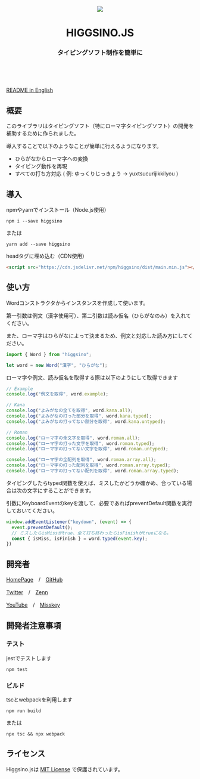 <p align="center"><img src="https://user-images.githubusercontent.com/121548464/237051613-2c859c35-3695-4666-97b2-22acc667472f.svg" /></p>

<h1 align="center" >
HIGGSINO.JS
</h1>

<h3 align="center" >
タイピングソフト制作を簡単に
</h3>

<br /><br /><br />

[README in English](https://github.com/Boson328/higgsino/blob/main/README-us.md)

## 概要

このライブラリはタイピングソフト（特にローマ字タイピングソフト）の開発を補助するために作られました。

導入することで以下のようなことが簡単に行えるようになります。

- ひらがなからローマ字への変換
- タイピング動作を再現
- すべての打ち方対応 ( 例: ゆっくりじっきょう → yuxtsucurijikkilyou )

## 導入

npmやyarnでインストール（Node.js使用）

```
npm i --save higgsino
```

または

```
yarn add --save higgsino
```

headタグに埋め込む（CDN使用）

```html
<script src="https://cdn.jsdelivr.net/npm/higgsino/dist/main.min.js"></script>
```

## 使い方


Wordコンストラクタからインスタンスを作成して使います。

第一引数は例文（漢字使用可）、第二引数は読み仮名（ひらがなのみ）を入れてください。

また、ローマ字はひらがなによって決まるため、例文と対応した読み方にしてください。


```javascript
import { Word } from "higgsino";

let word = new Word("漢字", "ひらがな");
```

ローマ字や例文、読み仮名を取得する際は以下のようにして取得できます


```javascript
// Example
console.log("例文を取得", word.example);

// Kana
console.log("よみがなの全てを取得", word.kana.all);
console.log("よみがなの打った部分を取得", word.kana.typed);
console.log("よみがなの打ってない部分を取得", word.kana.untyped);

// Roman
console.log("ローマ字の全文字を取得", word.roman.all);
console.log("ローマ字の打った文字を取得", word.roman.typed);
console.log("ローマ字の打ってない文字を取得", word.roman.untyped);

console.log("ローマ字の全配列を取得", word.roman.array.all);
console.log("ローマ字の打った配列を取得", word.roman.array.typed);
console.log("ローマ字の打ってない配列を取得", word.roman.array.typed);
```

タイピングしたらtyped関数を使えば、ミスしたかどうか確かめ、合っている場合は次の文字にすることができます。

引数にKeyboardEventのkeyを渡して、必要であればpreventDefault関数を実行しておいてください。

```javascript
window.addEventListener("keydown", (event) => {
  event.preventDefault();
  // ミスしたらisMissがtrue、全て打ち終わったらisFinishがtrueになる。
  const { isMiss, isFinish } = word.typed(event.key); 
})
```

## 開発者

[HomePage](https://boson.jp)　/　[GitHub](https://github.com/Boson328)

[Twitter](https://twitter.com/boson328)　/　[Zenn](https://zenn.dev/boson)

[YouTube](https://www.youtube.com/channel/UCXRxlOWvs6MHaFIXGtw2Y4A)　/　[Misskey](https://misskey.io/@boson)

## 開発者注意事項

### テスト

jestでテストします
```
npm test
```

### ビルド

tscとwebpackを利用します
```
npm run build
```
または
```
npx tsc && npx webpack
```

## ライセンス

Higgsino.jsは [MIT License](https://github.com/Boson328/higgsino/blob/main/LICENSE) で保護されています。

